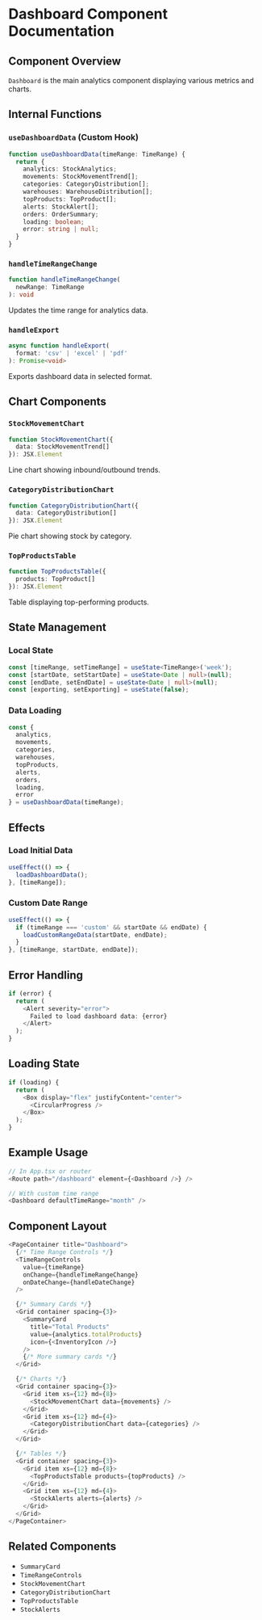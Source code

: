 # Dashboard Component Documentation

## Component Overview
`Dashboard` is the main analytics component displaying various metrics and charts.

## Internal Functions

### `useDashboardData` (Custom Hook)
```typescript
function useDashboardData(timeRange: TimeRange) {
  return {
    analytics: StockAnalytics;
    movements: StockMovementTrend[];
    categories: CategoryDistribution[];
    warehouses: WarehouseDistribution[];
    topProducts: TopProduct[];
    alerts: StockAlert[];
    orders: OrderSummary;
    loading: boolean;
    error: string | null;
  }
}
```

### `handleTimeRangeChange`
```typescript
function handleTimeRangeChange(
  newRange: TimeRange
): void
```
Updates the time range for analytics data.

### `handleExport`
```typescript
async function handleExport(
  format: 'csv' | 'excel' | 'pdf'
): Promise<void>
```
Exports dashboard data in selected format.

## Chart Components

### `StockMovementChart`
```typescript
function StockMovementChart({
  data: StockMovementTrend[]
}): JSX.Element
```
Line chart showing inbound/outbound trends.

### `CategoryDistributionChart`
```typescript
function CategoryDistributionChart({
  data: CategoryDistribution[]
}): JSX.Element
```
Pie chart showing stock by category.

### `TopProductsTable`
```typescript
function TopProductsTable({
  products: TopProduct[]
}): JSX.Element
```
Table displaying top-performing products.

## State Management

### Local State
```typescript
const [timeRange, setTimeRange] = useState<TimeRange>('week');
const [startDate, setStartDate] = useState<Date | null>(null);
const [endDate, setEndDate] = useState<Date | null>(null);
const [exporting, setExporting] = useState(false);
```

### Data Loading
```typescript
const {
  analytics,
  movements,
  categories,
  warehouses,
  topProducts,
  alerts,
  orders,
  loading,
  error
} = useDashboardData(timeRange);
```

## Effects

### Load Initial Data
```typescript
useEffect(() => {
  loadDashboardData();
}, [timeRange]);
```

### Custom Date Range
```typescript
useEffect(() => {
  if (timeRange === 'custom' && startDate && endDate) {
    loadCustomRangeData(startDate, endDate);
  }
}, [timeRange, startDate, endDate]);
```

## Error Handling
```typescript
if (error) {
  return (
    <Alert severity="error">
      Failed to load dashboard data: {error}
    </Alert>
  );
}
```

## Loading State
```typescript
if (loading) {
  return (
    <Box display="flex" justifyContent="center">
      <CircularProgress />
    </Box>
  );
}
```

## Example Usage
```typescript
// In App.tsx or router
<Route path="/dashboard" element={<Dashboard />} />

// With custom time range
<Dashboard defaultTimeRange="month" />
```

## Component Layout
```typescript
<PageContainer title="Dashboard">
  {/* Time Range Controls */}
  <TimeRangeControls
    value={timeRange}
    onChange={handleTimeRangeChange}
    onDateChange={handleDateChange}
  />

  {/* Summary Cards */}
  <Grid container spacing={3}>
    <SummaryCard
      title="Total Products"
      value={analytics.totalProducts}
      icon={<InventoryIcon />}
    />
    {/* More summary cards */}
  </Grid>

  {/* Charts */}
  <Grid container spacing={3}>
    <Grid item xs={12} md={8}>
      <StockMovementChart data={movements} />
    </Grid>
    <Grid item xs={12} md={4}>
      <CategoryDistributionChart data={categories} />
    </Grid>
  </Grid>

  {/* Tables */}
  <Grid container spacing={3}>
    <Grid item xs={12} md={8}>
      <TopProductsTable products={topProducts} />
    </Grid>
    <Grid item xs={12} md={4}>
      <StockAlerts alerts={alerts} />
    </Grid>
  </Grid>
</PageContainer>
```

## Related Components
- `SummaryCard`
- `TimeRangeControls`
- `StockMovementChart`
- `CategoryDistributionChart`
- `TopProductsTable`
- `StockAlerts`